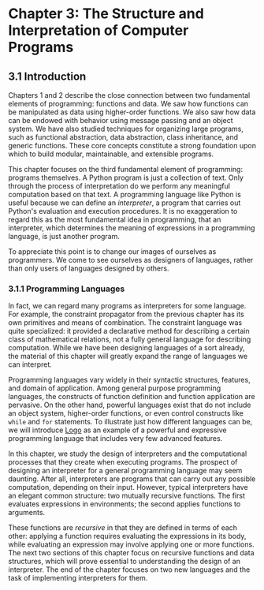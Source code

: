 
# Chapter 3: The Structure and Interpretation of Computer Programs

## 3.1 Introduction

Chapters 1 and 2 describe the close connection between two fundamental elements of programming: functions and data. We saw how functions can be manipulated as data using higher-order functions. We also saw how data can be endowed with behavior using message passing and an object system. We have also studied techniques for organizing large programs, such as functional abstraction, data abstraction, class inheritance, and generic functions. These core concepts constitute a strong foundation upon which to build modular, maintainable, and extensible programs.

This chapter focuses on the third fundamental element of programming: programs themselves. A Python program is just a collection of text. Only through the process of interpretation do we perform any meaningful computation based on that text. A programming language like Python is useful because we can define an *interpreter*, a program that carries out Python's evaluation and execution procedures. It is no exaggeration to regard this as the most fundamental idea in programming, that an interpreter, which determines the meaning of expressions in a programming language, is just another program.

To appreciate this point is to change our images of ourselves as programmers. We come to see ourselves as designers of languages, rather than only users of languages designed by others.

### 3.1.1 Programming Languages

In fact, we can regard many programs as interpreters for some language. For example, the constraint propagator from the previous chapter has its own primitives and means of combination. The constraint language was quite specialized: it provided a declarative method for describing a certain class of mathematical relations, not a fully general language for describing computation. While we have been designing languages of a sort already, the material of this chapter will greatly expand the range of languages we can interpret.

Programming languages vary widely in their syntactic structures, features, and domain of application. Among general purpose programming languages, the constructs of function definition and function application are pervasive. On the other hand, powerful languages exist that do not include an object system, higher-order functions, or even control constructs like `while` and `for` statements. To illustrate just how different languages can be, we will introduce [Logo](http://www.cs.berkeley.edu/~bh/logo.html) as an example of a powerful and expressive programming language that includes very few advanced features.

In this chapter, we study the design of interpreters and the computational processes that they create when executing programs. The prospect of designing an interpreter for a general programming language may seem daunting. After all, interpreters are programs that can carry out any possible computation, depending on their input. However, typical interpreters have an elegant common structure: two mutually recursive functions. The first evaluates expressions in environments; the second applies functions to arguments.

These functions are *recursive* in that they are defined in terms of each other: applying a function requires evaluating the expressions in its body, while evaluating an expression may involve applying one or more functions. The next two sections of this chapter focus on recursive functions and data structures, which will prove essential to understanding the design of an interpreter. The end of the chapter focuses on two new languages and the task of implementing interpreters for them.